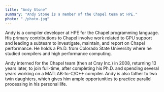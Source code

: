 ```yaml
---
title: "Andy Stone"
summary: "Andy Stone is a member of the Chapel team at HPE."
photo: "./photo.jpg"
---
```


Andy is a compiler developer at HPE for the Chapel programming language.  His
primary contributions to Chapel involve work related to GPU support and leading
a subteam to investigate, maintain, and report on Chapel performance.  He holds
a Ph.D. from Colorado State University where he studied compilers and high
performance computing.  

Andy interned for the Chapel team (then at Cray Inc.) in 2008, returning 13
years later, to join full-time, after completing his Ph.D. and spending several
years working on a MATLAB-to-C/C++ compiler.  Andy is also father to two twin
daughters, which gives him ample opportunities to practice parallel processing
in his personal life.
